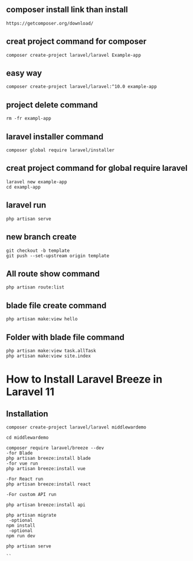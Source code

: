 ## composer install link than install

```
https://getcomposer.org/download/

```

## creat project command for composer

```
composer create-project laravel/laravel Example-app

```
## easy way
```
composer create-project laravel/laravel:^10.0 example-app

```
## project delete command

```
rm -fr exampl-app
```

## laravel installer command

```
composer global require laravel/installer
```

## creat project command for  global require laravel
```
laravel new example-app
cd exampl-app

```


## laravel run

```
php artisan serve

```
## new branch create

```
git checkout -b template
git push --set-upstream origin template
```
## All route show command

```
php artisan route:list
```
## blade file create command

```
php artisan make:view hello

```
## Folder with blade file command

```
php artisan make:view task.allTask
php artisan make:view site.index
```

# How to Install Laravel Breeze in Laravel 11

## Installation

```
composer create-project laravel/laravel middlewardemo

cd middlewardemo

composer require laravel/breeze --dev
-for Blade
php artisan breeze:install blade 
-for vue run
php artisan breeze:install vue

-For React run
php artisan breeze:install react

-For custom API run

php artisan breeze:install api

php artisan migrate
 -optional
npm install
 -optional
npm run dev

php artisan serve

``

